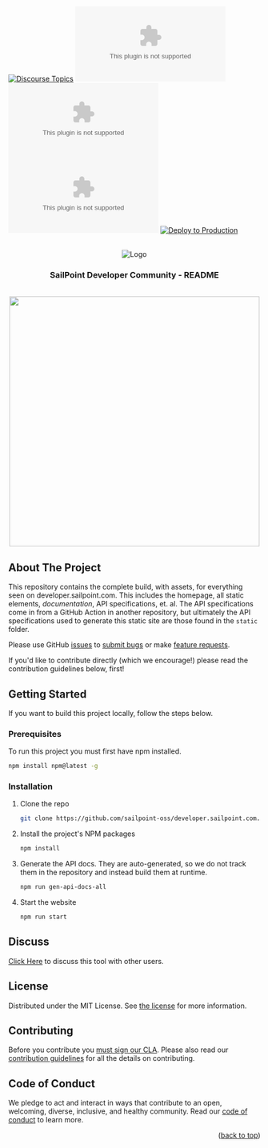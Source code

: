 <a id="readme-top"></a>

[![Discourse Topics][discourse-shield]][discourse-url] ![Issues][issues-shield] ![Latest Releases][release-shield] ![Contributor Shield][contributor-shield] [![Deploy to Production](https://github.com/sailpoint-oss/developer.sailpoint.com/actions/workflows/build-and-deploy-prod-gh-pages.yml/badge.svg)](https://github.com/sailpoint-oss/developer.sailpoint.com/actions/workflows/build-and-deploy-prod-gh-pages.yml)

[discourse-shield]: https://img.shields.io/discourse/topics?label=Discuss%20This%20Tool&server=https%3A%2F%2Fdeveloper.sailpoint.com%2Fdiscuss
[discourse-url]: https://platform.sailpoint.com/
[issues-shield]: https://img.shields.io/github/issues/sailpoint-oss/developer.sailpoint.com?label=Issues
[release-shield]: https://img.shields.io/github/v/release/sailpoint-oss/developer.sailpoint.com?label=Current%20Release
[contributor-shield]: https://img.shields.io/github/contributors/sailpoint-oss/developer.sailpoint.com?label=Contributors

<!-- PROJECT LOGO -->
<br />
<div align="center">
    <img src="./static/img/SailPoint-Developer-Community-Lockup.png" alt="Logo">

  <h3 align="center">SailPoint Developer Community - README</h3>
  <br/>
<div align="center">
<img src="./static/img/screenshot.png" width="500" height="" style="text-align:center">
</div>
</div>
 
<!-- ABOUT THE PROJECT -->

## About The Project

This repository contains the complete build, with assets, for everything seen on developer.sailpoint.com. This includes the homepage, all static elements, _documentation_, API specifications, et. al. The API specifications come in from a GitHub Action in another repository, but ultimately the API specifications used to generate this static site are those found in the `static` folder.

Please use GitHub [issues](https://github.com/sailpoint-oss/developer.sailpoint.com/issues) to [submit bugs](https://github.com/sailpoint-oss/developer.sailpoint.com/issues/new?assignees=&labels=&template=bug-report.md&title=%5BBug%5D+Your+Bug+Report+Here) or make [feature requests](https://github.com/sailpoint-oss/developer.sailpoint.com/issues/new?assignees=&labels=&template=feature-request.md&title=%5BFeature%5D+Your+Feature+Request+Here).

If you'd like to contribute directly (which we encourage!) please read the contribution guidelines below, first!

<!-- GETTING STARTED -->

## Getting Started

If you want to build this project locally, follow the steps below.

### Prerequisites

To run this project you must first have npm installed.

```sh
npm install npm@latest -g
```

### Installation

1. Clone the repo

   ```bash
   git clone https://github.com/sailpoint-oss/developer.sailpoint.com.git
   ```

2. Install the project's NPM packages

   ```bash
   npm install
   ```

3. Generate the API docs. They are auto-generated, so we do not track them in the repository and instead build them at runtime.

   ```bash
   npm run gen-api-docs-all
   ```

4. Start the website
   ```bash
   npm run start
   ```

## Discuss

[Click Here](https://platform.sailpoint.com) to discuss this tool with other users.

<!-- LICENSE -->

## License

Distributed under the MIT License. See [the license](./LICENSE) for more information.

<!-- CONTRIBUTING -->

## Contributing

Before you contribute you [must sign our CLA](https://cla-assistant.io/sailpoint-oss/developer.sailpoint.com). Please also read our [contribution guidelines](./CONTRIBUTING.md) for all the details on contributing.

<!-- CODE OF CONDUCT -->

## Code of Conduct

We pledge to act and interact in ways that contribute to an open, welcoming, diverse, inclusive, and healthy community. Read our [code of conduct](./CODE_OF_CONDUCT.md) to learn more.

<p align="right">(<a href="#readme-top">back to top</a>)</p>
